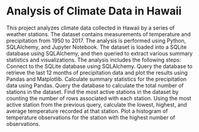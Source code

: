 # Analysis of Climate Data in Hawaii


This project analyzes climate data collected in Hawaii by a series of weather stations. The dataset contains measurements of temperature and precipitation from 1950 to 2017.
The analysis is performed using Python, SQLAlchemy, and Jupyter Notebook. The dataset is loaded into a SQLite database using SQLAlchemy, and then queried to extract various summary statistics and visualizations.
The analysis includes the following steps:
Connect to the SQLite database using SQLAlchemy.
Query the database to retrieve the last 12 months of precipitation data and plot the results using Pandas and Matplotlib.
Calculate summary statistics for the precipitation data using Pandas.
Query the database to calculate the total number of stations in the dataset.
Find the most active stations in the dataset by counting the number of rows associated with each station.
Using the most active station from the previous query, calculate the lowest, highest, and average temperature recorded at that station.
Plot a histogram of temperature observations for the station with the highest number of observations.
